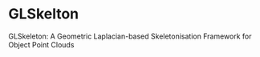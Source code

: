# GLSkelton
GLSkeleton: A Geometric Laplacian-based Skeletonisation Framework for Object Point Clouds
